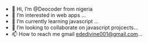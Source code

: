 - 👋 Hi, I’m @Deocoder from nigeria
- 👀 I’m interested in web apps ...
- 🌱 I’m currently learning javascript ...
- 💞️ I’m looking to collaborate on  javascript projcects...
- 📫 How to reach me  gmail ededivine001@gmail.com...


